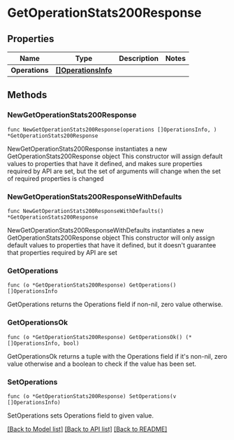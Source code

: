 # GetOperationStats200Response

## Properties

Name | Type | Description | Notes
------------ | ------------- | ------------- | -------------
**Operations** | [**[]OperationsInfo**](OperationsInfo.md) |  | 

## Methods

### NewGetOperationStats200Response

`func NewGetOperationStats200Response(operations []OperationsInfo, ) *GetOperationStats200Response`

NewGetOperationStats200Response instantiates a new GetOperationStats200Response object
This constructor will assign default values to properties that have it defined,
and makes sure properties required by API are set, but the set of arguments
will change when the set of required properties is changed

### NewGetOperationStats200ResponseWithDefaults

`func NewGetOperationStats200ResponseWithDefaults() *GetOperationStats200Response`

NewGetOperationStats200ResponseWithDefaults instantiates a new GetOperationStats200Response object
This constructor will only assign default values to properties that have it defined,
but it doesn't guarantee that properties required by API are set

### GetOperations

`func (o *GetOperationStats200Response) GetOperations() []OperationsInfo`

GetOperations returns the Operations field if non-nil, zero value otherwise.

### GetOperationsOk

`func (o *GetOperationStats200Response) GetOperationsOk() (*[]OperationsInfo, bool)`

GetOperationsOk returns a tuple with the Operations field if it's non-nil, zero value otherwise
and a boolean to check if the value has been set.

### SetOperations

`func (o *GetOperationStats200Response) SetOperations(v []OperationsInfo)`

SetOperations sets Operations field to given value.



[[Back to Model list]](../README.md#documentation-for-models) [[Back to API list]](../README.md#documentation-for-api-endpoints) [[Back to README]](../README.md)



